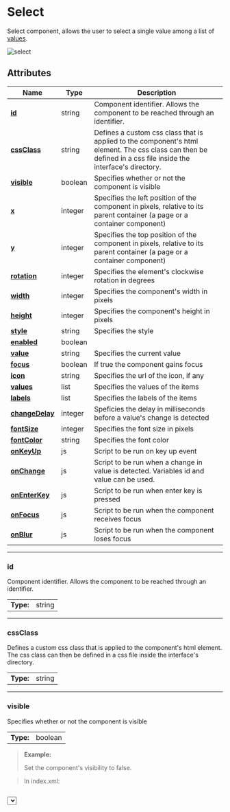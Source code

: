 
# Select

Select component, allows the user to select a single value among a list of [values](#values).

![select](../images/components/select.png)
## Attributes

|Name|Type|Description|
|---|---|---|
|**[id](#id)**|string|Component identifier. Allows the component to be reached through an identifier.|
|**[cssClass](#cssClass)**|string|Defines a custom css class that is applied to the component's html element. The css class can then be defined in a css file inside the interface's directory.|
|**[visible](#visible)**|boolean|Specifies whether or not the component is visible|
|**[x](#x)**|integer|Specifies the left position of the component in pixels, relative to its parent container (a page or a container component)|
|**[y](#y)**|integer|Specifies the top position of the component in pixels, relative to its parent container (a page or a container component)|
|**[rotation](#rotation)**|integer|Specifies the element's clockwise rotation in degrees|
|**[width](#width)**|integer|Specifies the component's width in pixels|
|**[height](#height)**|integer|Specifies the component's height in pixels|
|**[style](#style)**|string|Specifies the style|
|**[enabled](#enabled)**|boolean||
|**[value](#value)**|string|Specifies the current value|
|**[focus](#focus)**|boolean|If true the component gains focus|
|**[icon](#icon)**|string|Specifies the url of the icon, if any|
|**[values](#values)**|list|Specifies the values of the items|
|**[labels](#labels)**|list|Specifies the labels of the items|
|**[changeDelay](#changeDelay)**|integer|Speficies the delay in milliseconds before a value's change is detected|
|**[fontSize](#fontSize)**|integer|Specifies the font size in pixels|
|**[fontColor](#fontColor)**|string|Specifies the font color|
|**[onKeyUp](#onKeyUp)**|js|Script to be run on key up event|
|**[onChange](#onChange)**|js|Script to be run when a change in value is detected. Variables id and value can be used.|
|**[onEnterKey](#onEnterKey)**|js|Script to be run when enter key is pressed|
|**[onFocus](#onFocus)**|js|Script to be run when the component receives focus|
|**[onBlur](#onBlur)**|js|Script to be run when the component loses focus|


---

### id

Component identifier. Allows the component to be reached through an identifier.
<table class='attrTable table' style='width:auto'><tr><td><b>Type:</b></td><td>string</td></tr></table>



---

### cssClass

Defines a custom css class that is applied to the component's html element. The css class can then be defined in a css file inside the interface's directory.
<table class='attrTable table' style='width:auto'><tr><td><b>Type:</b></td><td>string</td></tr></table>



---

### visible

Specifies whether or not the component is visible
<table class='attrTable table' style='width:auto'><tr><td><b>Type:</b></td><td>boolean</td></tr></table>

>**Example:**
>
>Set the component's visibility to false.
>

>In index.xml:

>``` xml
<select id="mySelect" visible='false' />
```

>Via scripting:

>``` js
setAttribute("mySelect","visible","false")
```



---

### x

Specifies the left position of the component in pixels, relative to its parent container (a page or a container component)
<table class='attrTable table' style='width:auto'><tr><td><b>Type:</b></td><td>integer</td></tr></table>

>**Example:**
>
>Set the left edge of the component to 30 pixels to the right of the left edge of the page.
>

>In index.xml:

>``` xml
<select id="mySelect" x='30' y='10' />
```

>Via scripting:

>``` js
setAttribute("mySelect","x","30")
```



---

### y

Specifies the top position of the component in pixels, relative to its parent container (a page or a container component)
<table class='attrTable table' style='width:auto'><tr><td><b>Type:</b></td><td>integer</td></tr></table>

>**Example:**
>
>Set the top edge of the component to 10 pixels to the bottom of the top edge of the page.
>

>In index.xml:

>``` xml
<select id="mySelect" x='30' y='10' />
```

>Via scripting:

>``` js
setAttribute("mySelect","y","10")
```



---

### rotation

Specifies the element's clockwise rotation in degrees
<table class='attrTable table' style='width:auto'><tr><td><b>Type:</b></td><td>integer</td></tr></table>

>**Example:**
>
>Set the rotation of the component to 90&deg;.
>

>In index.xml:

>``` xml
<select id="mySelect" x='30' y='10' rotation='90' />
```

>Via scripting:

>``` js
setAttribute("mySelect","rotation","90")
```



---

### width

Specifies the component's width in pixels
<table class='attrTable table' style='width:auto'><tr><td><b>Type:</b></td><td>integer</td></tr></table>

>**Example:**
>
>Sets the component's width to 100 pixels wide.
>

>In index.xml:

>``` xml
<select id="mySelect" width='100' height='50' />
```

>Via scripting:

>``` js
setAttribute("mySelect","width","100")
```



---

### height

Specifies the component's height in pixels
<table class='attrTable table' style='width:auto'><tr><td><b>Type:</b></td><td>integer</td></tr></table>

>**Example:**
>
>Sets the component's height to 50 pixels tall.
>

>In index.xml:

>``` xml
<select id="mySelect" width='100' height='50' />
```

>Via scripting:

>``` js
setAttribute("mySelect","height","50")
```



---

### style

Specifies the style
<table class='attrTable table' style='width:auto'><tr><td><b>Type:</b></td><td>string</td></tr><tr><td><b>Default value:</b></td><td>default</td></tr><tr><td><b>Values:</b></td><td>default</td></tr></table>



---

### enabled


<table class='attrTable table' style='width:auto'><tr><td><b>Type:</b></td><td>boolean</td></tr><tr><td><b>Default value:</b></td><td>true</td></tr></table>



---

### value

Specifies the current value
<table class='attrTable table' style='width:auto'><tr><td><b>Type:</b></td><td>string</td></tr></table>



---

### focus

If true the component gains focus
<table class='attrTable table' style='width:auto'><tr><td><b>Type:</b></td><td>boolean</td></tr></table>



---

### icon

Specifies the url of the icon, if any
<table class='attrTable table' style='width:auto'><tr><td><b>Type:</b></td><td>string</td></tr></table>



---

### values

Specifies the values of the items
<table class='attrTable table' style='width:auto'><tr><td><b>Type:</b></td><td>list</td></tr></table>



---

### labels

Specifies the labels of the items
<table class='attrTable table' style='width:auto'><tr><td><b>Type:</b></td><td>list</td></tr></table>



---

### changeDelay

Speficies the delay in milliseconds before a value's change is detected
<table class='attrTable table' style='width:auto'><tr><td><b>Type:</b></td><td>integer</td></tr><tr><td><b>Default value:</b></td><td>0</td></tr></table>



---

### fontSize

Specifies the font size in pixels
<table class='attrTable table' style='width:auto'><tr><td><b>Type:</b></td><td>integer</td></tr></table>



---

### fontColor

Specifies the font color
<table class='attrTable table' style='width:auto'><tr><td><b>Type:</b></td><td>string</td></tr></table>



---

### onKeyUp

Script to be run on key up event
<table class='attrTable table' style='width:auto'><tr><td><b>Type:</b></td><td>js</td></tr></table>



---

### onChange

Script to be run when a change in value is detected. Variables id and value can be used.
<table class='attrTable table' style='width:auto'><tr><td><b>Type:</b></td><td>js</td></tr><tr><td><b>Default value:</b></td><td>event(id,value)</td></tr></table>

>**Example:**
>
>When a change is detected (based on the changeDelay attribute) an alert will display the current value.
>

>In index.xml:

>``` xml
<select id="mySelect" x='10' y='10' on-change='alert(id+" changed. Current value: "+value)' />
```

>Via scripting:

>``` js
setAttribute("mySelect","onChange","alert(id+\" changed. Current value: \"+value)")
```



---

### onEnterKey

Script to be run when enter key is pressed
<table class='attrTable table' style='width:auto'><tr><td><b>Type:</b></td><td>js</td></tr></table>



---

### onFocus

Script to be run when the component receives focus
<table class='attrTable table' style='width:auto'><tr><td><b>Type:</b></td><td>js</td></tr></table>



---

### onBlur

Script to be run when the component loses focus
<table class='attrTable table' style='width:auto'><tr><td><b>Type:</b></td><td>js</td></tr></table>



